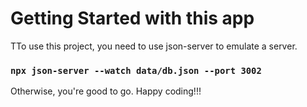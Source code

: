 # Getting Started with this app

TTo use this project, you need to use json-server to emulate a server.

### `npx json-server --watch data/db.json --port 3002`

Otherwise, you're good to go. Happy coding!!!
